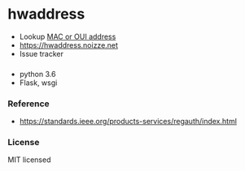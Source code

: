 # hwaddress
* Lookup [MAC or OUI address](https://en.wikipedia.org/wiki/MAC_address) 
* https://hwaddress.noizze.net 
* Issue tracker

### 
* python 3.6
* Flask, wsgi

### Reference 
* https://standards.ieee.org/products-services/regauth/index.html

### License
MIT licensed
